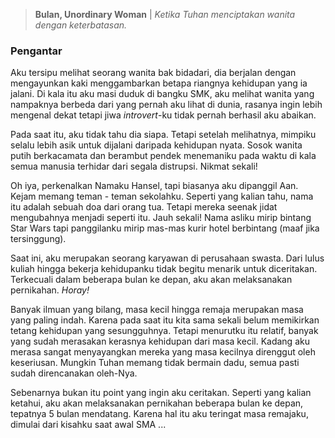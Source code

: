> **Bulan, Unordinary Woman** |
> _Ketika Tuhan menciptakan wanita dengan keterbatasan._

### Pengantar

Aku tersipu melihat seorang wanita bak bidadari, dia berjalan
dengan mengayunkan kaki menggambarkan betapa riangnya kehidupan yang ia jalani. Di kala itu aku masi duduk di bangku
SMK, aku melihat wanita yang nampaknya berbeda dari yang pernah aku lihat di dunia, rasanya ingin lebih mengenal dekat
tetapi jiwa _introvert_-ku tidak pernah berhasil aku abaikan.

Pada saat itu, aku tidak tahu dia siapa. Tetapi setelah melihatnya, mimpiku selalu lebih asik untuk dijalani daripada
kehidupan nyata. Sosok wanita putih berkacamata dan berambut pendek menemaniku pada waktu di kala semua manusia terhidar
dari segala distrupsi. Nikmat sekali!

Oh iya, perkenalkan Namaku Hansel, tapi biasanya aku dipanggil Aan. Kejam memang teman - teman sekolahku. Seperti yang
kalian tahu, nama itu adalah sebuah doa dari orang tua. Tetapi mereka seenak jidat mengubahnya menjadi seperti itu. Jauh
sekali! Nama asliku mirip bintang Star Wars tapi panggilanku mirip mas-mas kurir hotel berbintang (maaf jika
tersinggung).

Saat ini, aku merupakan seorang karyawan di perusahaan swasta. Dari lulus kuliah hingga bekerja kehidupanku tidak begitu
menarik untuk diceritakan. Terkecuali dalam beberapa bulan ke depan, aku akan melaksanakan pernikahan. _Horay!_

Banyak ilmuan yang bilang, masa kecil hingga remaja merupakan masa yang paling indah. Karena pada saat itu kita sama
sekali belum memikirkan tetang kehidupan yang sesungguhnya. Tetapi menurutku itu relatif, banyak yang sudah merasakan
kerasnya kehidupan dari masa kecil. Kadang aku merasa sangat menyayangkan mereka yang masa kecilnya direnggut oleh
keseriusan. Mungkin Tuhan memang tidak bermain dadu, semua pasti sudah direncanakan oleh-Nya.

Sebenarnya bukan itu point yang ingin aku ceritakan. Seperti yang kalian ketahui, aku akan melaksanakan pernikahan
beberapa bulan ke depan, tepatnya 5 bulan mendatang. Karena hal itu aku teringat masa remajaku, dimulai dari kisahku saat
awal SMA ...
